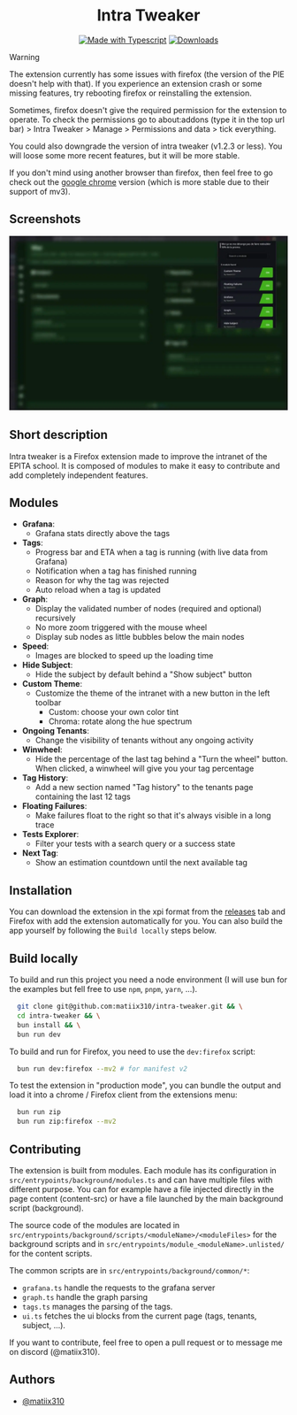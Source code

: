 
<h1 align="center">
  Intra Tweaker
</h1>


<div align="center">
    
[![Made with Typescript](https://badgen.net/badge/Made%20with/typescript)](https://www.typescriptlang.org/)
[![Downloads](https://badgen.net/badge/Download/latest/green?icon=github)](https://github.com/matiix310/intra-tweaker/releases)

</div>

> [!WARNING]
> The extension currently has some issues with firefox (the version of the PIE doesn't help with that). If you experience an extension crash or some missing features, try rebooting firefox or reinstalling the extension.
> 
> Sometimes, firefox doesn't give the required permission for the extension to operate. To check the permissions go to about:addons (type it in the top url bar) > Intra Tweaker > Manage > Permissions and data > tick everything.
> 
> You could also downgrade the version of intra tweaker (v1.2.3 or less). You will loose some more recent features, but it will be more stable.
> 
> If you don't mind using another browser than firefox, then feel free to go check out the [google chrome](https://chromewebstore.google.com/detail/intra-tweaker/ombjiibmlhnmhbnckpkfpmgdnijhjdpf) version (which is more stable due to their support of mv3).

## Screenshots

![screenshot of the tag page with intra tweaker opened](images/intra-tweaker.webp)

## Short description
Intra tweaker is a Firefox extension made to improve the intranet of the EPITA school. It is composed of modules to make it easy to contribute and add completely independent features.

## Modules

- **Grafana**:
    - Grafana stats directly above the tags
- **Tags**:
    - Progress bar and ETA when a tag is running (with live data from Grafana)
    - Notification when a tag has finished running
    - Reason for why the tag was rejected
    - Auto reload when a tag is updated
- **Graph**:
    - Display the validated number of nodes (required and optional) recursively
    - No more zoom triggered with the mouse wheel
    - Display sub nodes as little bubbles below the main nodes
- **Speed**:
    - Images are blocked to speed up the loading time
- **Hide Subject**:
    - Hide the subject by default behind a "Show subject" button
- **Custom Theme**:
    - Customize the theme of the intranet with a new button in the left toolbar
        - Custom: choose your own color tint
        - Chroma: rotate along the hue spectrum
- **Ongoing Tenants**:
    - Change the visibility of tenants without any ongoing activity
- **Winwheel**:
    - Hide the percentage of the last tag behind a "Turn the wheel" button. When clicked, a winwheel will give you your tag percentage
- **Tag History**:
    - Add a new section named "Tag history" to the tenants page containing the last 12 tags
- **Floating Failures**:
    - Make failures float to the right so that it's always visible in a long trace
- **Tests Explorer**:
    - Filter your tests with a search query or a success state
- **Next Tag**:
    - Show an estimation countdown until the next available tag

## Installation

You can download the extension in the xpi format from the [releases](https://github.com/matiix310/intra-tweaker/releases/) tab and Firefox with add the extension automatically for you. You can also build the app yourself by following the `Build locally` steps below.
## Build locally

To build and run this project you need a node environment (I will use bun for the examples but fell free to use `npm`, `pnpm`, `yarn`, ...).

```sh
  git clone git@github.com:matiix310/intra-tweaker.git && \
  cd intra-tweaker && \
  bun install && \
  bun run dev
```

To build and run for Firefox, you need to use the `dev:firefox` script:

```sh
  bun run dev:firefox --mv2 # for manifest v2
```

To test the extension in "production mode", you can bundle the output and load it into a chrome / Firefox client from the extensions menu:

```sh
  bun run zip
  bun run zip:firefox --mv2
```

## Contributing

The extension is built from modules. Each module has its configuration in `src/entrypoints/background/modules.ts` and can have multiple files with different purpose. 
You can for example have a file injected directly in the page content (content-src) or have a file launched by the main background script (background).

The source code of the modules are located in `src/entrypoints/background/scripts/<moduleName>/<moduleFiles>` for the background scripts and in `src/entrypoints/module_<moduleName>.unlisted/` for the content scripts.

The common scripts are in `src/entrypoints/background/common/*`:
- `grafana.ts` handle the requests to the grafana server
- `graph.ts` handle the graph parsing
- `tags.ts` manages the parsing of the tags.
- `ui.ts` fetches the ui blocks from the current page (tags, tenants, subject, ...).

If you want to contribute, feel free to open a pull request or to message me on discord (@matiix310).
## Authors

- [@matiix310](https://matiix310.dev)

